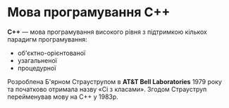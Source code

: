 # Мова програмування C++

**C++** — мова програмування високого рівня з підтримкою кількох парадигм програмування:

* об'єктно-орієнтованої
* узагальненої
* процедурної

Розроблена Б'ярном Страуструпом в **AT&T Bell Laboratories** 1979 року та початково отримала назву «Сі з класами». Згодом Страуструп перейменував мову на C++ у 1983р.